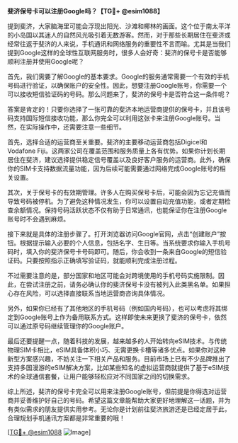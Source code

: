 **斐济保号卡可以注册Google吗？【TG💪+ @esim1088】**

提到斐济，大家脑海里可能会浮现出阳光、沙滩和椰林的画面。这个位于南太平洋的小岛国以其迷人的自然风光吸引着无数游客。然而，对于那些长期居住在斐济或经常往返于斐济的人来说，手机通讯和网络服务的重要性不言而喻。尤其是当我们提到Google这样的全球性互联网服务时，很多人会好奇：斐济的保号卡是否能够顺利注册并使用Google呢？

首先，我们需要了解Google的基本要求。Google的服务通常需要一个有效的手机号码进行验证，以确保账户的安全性。因此，想要注册Google账号，你需要一个可以接收短信验证码的号码。那么问题来了，斐济的保号卡是否符合这一条件呢？

答案是肯定的！只要你选择了一张可靠的斐济本地运营商提供的保号卡，并且该号码支持国际短信接收功能，那么你完全可以利用这张卡来注册Google账号。当然，在实际操作中，还需要注意一些细节。

首先，选择合适的运营商至关重要。斐济的主要移动运营商包括Digicel和Vodafone Fiji。这两家公司在覆盖范围和服务质量上各有优势。如果你计划长期居住在斐济，建议选择提供稳定信号覆盖以及良好客户服务的运营商。此外，确保你的SIM卡支持数据流量功能，因为后续可能需要通过网络完成Google账号的相关设置。

其次，关于保号卡的有效期管理。许多人在购买保号卡后，可能会因为忘记充值而导致号码被停机。为了避免这种情况发生，你可以设置自动充值功能，或者定期检查余额情况。保持号码活跃状态不仅有助于日常通讯，也能保证你在注册Google账号时不会遇到麻烦。

接下来就是具体的注册步骤了。打开浏览器访问Google官网，点击“创建账户”按钮。根据提示输入必要的个人信息，包括名字、生日等。当系统要求你输入手机号码时，填入你的斐济保号卡号码即可。随后，你会收到一条来自Google的短信验证码。只要按照指示正确填写验证码，就能顺利完成注册过程。

不过需要注意的是，部分国家和地区可能会对跨境使用的手机号码实施限制。因此，在尝试注册之前，请务必确认你的斐济保号卡没有被列入此类黑名单。如果担心存在风险，可以选择直接联系当地运营商咨询具体情况。

另外，如果你已经有了其他地区的手机号码（例如国内号码），也可以考虑将其绑定到Google账号上作为备用联系方式。这样即使未来更换了斐济的保号卡，依然可以通过原号码继续管理你的Google账户。

最后还要提醒一点，随着科技的发展，越来越多的人开始转向eSIM技术。与传统物理SIM卡相比，eSIM具备体积小巧、无需更换卡槽等诸多优点。如果你对这种新型方案感兴趣，不妨关注一下相关产品和服务。目前市场上已有不少品牌推出了支持多国漫游的eSIM解决方案，比如某些知名的虚拟运营商就提供了基于eSIM技术的全球通信套餐，让用户能够轻松应对不同国家之间的切换需求。

综上所述，斐济的保号卡完全可以用来注册Google账号，但前提是你得选对运营商并妥善维护好自己的号码。希望这篇文章能帮助大家更好地理解这一话题，并为有类似需求的朋友提供实用参考。无论你是计划前往斐济旅游还是已经定居于此，合理规划手机通讯方案都是非常重要的哦！

[[TG💪+ @esim1088](https://t.me/s/esim1088) ![Image](https://i.postimg.cc/4NQfJmqS/Snipaste-2025-05-13-00-14-12.png)]